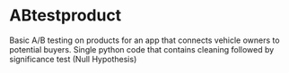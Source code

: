 # ABtestproduct
Basic A/B testing on products for an app that connects vehicle owners to potential buyers. Single python code that contains cleaning followed by significance test (Null Hypothesis)
